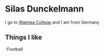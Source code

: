 # Silas Dunckelmann 
I go to [Waimea College](https://waimea.school.nz/) and I am from Germany
## Things I like
-Football
